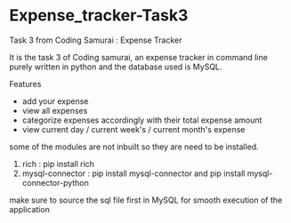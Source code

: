 # Expense_tracker-Task3
Task 3 from Coding Samurai : Expense Tracker

It is the task 3 of Coding samurai, an expense tracker in command line purely written in python and the database used is MySQL. 

Features
+ add your expense
+ view all expenses
+ categorize expenses accordingly with their total expense amount
+ view current day / current week's / current month's expense

some of the modules are not inbuilt so they are need to be installed. 
1. rich : pip install rich
2. mysql-connector : pip install mysql-connector and pip install mysql-connector-python

make sure to source the sql file first in MySQL for smooth execution of the application
